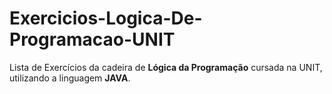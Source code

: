 # Exercicios-Logica-De-Programacao-UNIT
 Lista de Exercícios da cadeira de **Lógica da Programação** cursada na UNIT, utilizando a linguagem **JAVA**.
